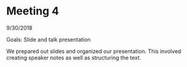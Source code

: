 # Meeting 4

9/30/2018

Goals: Slide and talk presentation

We prepared out slides and organized our presentation. This involved creating speaker notes as well as structuring the text.
